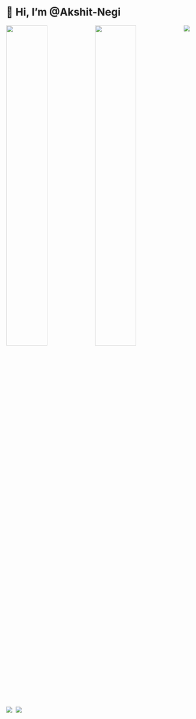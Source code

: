 # 👋 Hi, I’m @Akshit-Negi
<!---
Akshit-Zom/Akshit-Zom is a ✨ special ✨ repository because its `README.md` (this file) appears on your GitHub profile.
You can click the Preview link to take a look at your changes.
--->

<img  align="left" width="47%" src="https://github-readme-stats.vercel.app/api?username=Akshit-Zom" />

<img  align="left" width="47%" src="https://github-readme-stats.vercel.app/api/top-langs/?username=Akshit-Zom&layout=compact"  />

<img src="https://img.shields.io/badge/threejs-black?style=for-the-badge&logo=three.js&logoColor=white" style="margin-right: 2px;" align="left" />
<img src="https://img.shields.io/badge/javascript-%23323330.svg?style=for-the-badge&logo=javascript&logoColor=%23F7DF1E" style="margin-right: 10px;" align="left" />
<img src="https://img.shields.io/badge/html5-%23E34F26.svg?style=for-the-badge&logo=html5&logoColor=white" style="margin-right: 10px;" align="left" />





